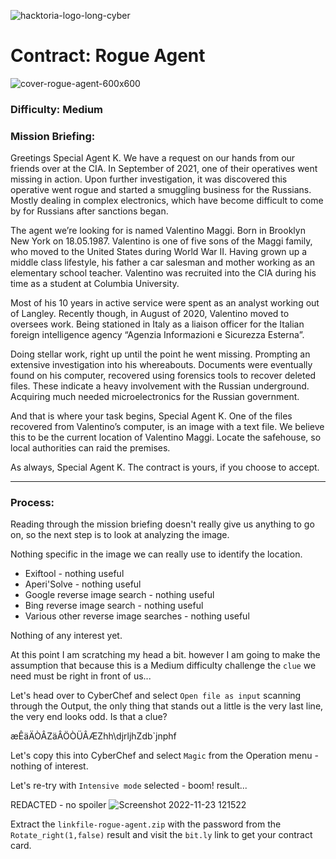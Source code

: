 ![hacktoria-logo-long-cyber](https://user-images.githubusercontent.com/117080369/199033586-5225a142-7b15-4806-a60f-c4486a4c04be.png)

# Contract: Rogue Agent
![cover-rogue-agent-600x600](https://user-images.githubusercontent.com/117080369/203539156-ad62a2da-5bdd-4758-8856-e71cbc6e3adb.jpg)


### Difficulty: Medium

### Mission Briefing:
Greetings Special Agent K. We have a request on our hands from our friends over at the CIA. In September of 2021, one of their operatives went missing in action. Upon further investigation, it was discovered this operative went rogue and started a smuggling business for the Russians. Mostly dealing in complex electronics, which have become difficult to come by for Russians after sanctions began.

The agent we’re looking for is named Valentino Maggi. Born in Brooklyn New York on 18.05.1987. Valentino is one of five sons of the Maggi family, who moved to the United States during World War II. Having grown up a middle class lifestyle, his father a car salesman and mother working as an elementary school teacher. Valentino was recruited into the CIA during his time as a student at Columbia University.

Most of his 10 years in active service were spent as an analyst working out of Langley. Recently though, in August of 2020, Valentino moved to oversees work. Being stationed in Italy as a liaison officer for the Italian foreign intelligence agency “Agenzia Informazioni e Sicurezza Esterna”.

Doing stellar work, right up until the point he went missing. Prompting an extensive investigation into his whereabouts. Documents were eventually found on his computer, recovered using forensics tools to recover deleted files. These indicate a heavy involvement with the Russian underground. Acquiring much needed microelectronics for the Russian government.

And that is where your task begins, Special Agent K. One of the files recovered from Valentino’s computer, is an image with a text file. We believe this to be the current location of Valentino Maggi. Locate the safehouse, so local authorities can raid the premises.

As always, Special Agent K. The contract is yours, if you choose to accept.

---

### Process:
Reading through the mission briefing doesn't really give us anything to go on, so the next step is to look at analyzing the image.

Nothing specific in the image we can really use to identify the location.

* Exiftool - nothing useful
* Aperi'Solve - nothing useful
* Google reverse image search - nothing useful
* Bing reverse image search - nothing useful
* Various other reverse image searches - nothing useful

Nothing of any interest yet.

At this point I am scratching my head a bit. however I am going to make the assumption that because this is a Medium difficulty challenge the `clue` we need must be right in front of us...

Let's head over to CyberChef and select `Open file as input` scanning through the Output, the only thing that stands out a little is the very last line, the very end looks odd. Is that a clue?

æÊäÄÒÂZäÂÖÒÜÂÆZhh\djrljhZdb\`jnphf

Let's copy this into CyberChef and select `Magic` from the Operation menu - nothing of interest.

Let's re-try with `Intensive mode` selected - boom! result...

REDACTED - no spoiler
![Screenshot 2022-11-23 121522](https://user-images.githubusercontent.com/117080369/203544854-9eafd9cf-adf6-4f4a-b72a-de59598f60b2.png)

Extract the `linkfile-rogue-agent.zip` with the password from the `Rotate_right(1,false)` result and visit the `bit.ly` link to get your contract card.
